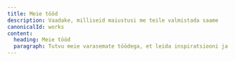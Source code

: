 ```yaml
---
title: Meie tööd
description: Vaadake, milliseid maiustusi me teile valmistada saame
canonicalId: works
content:
  heading: Meie tööd
  paragraph: Tutvu meie varasemate töödega, et leida inspiratsiooni ja tellida meilt midagi maitsvat
---
```

